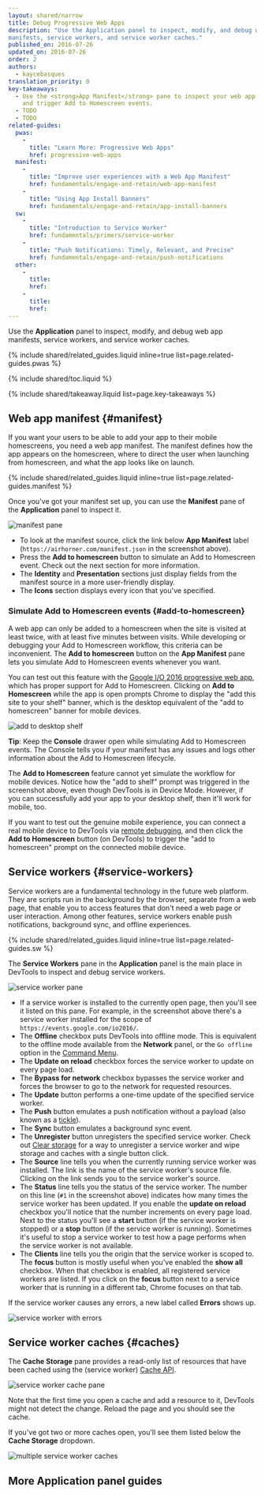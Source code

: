 ```yaml
---
layout: shared/narrow
title: Debug Progressive Web Apps
description: "Use the Application panel to inspect, modify, and debug web app
manifests, service workers, and service worker caches."
published_on: 2016-07-26
updated_on: 2016-07-26
order: 2
authors:
  - kaycebasques
translation_priority: 0
key-takeaways:
  - Use the <strong>App Manifest</strong> pane to inspect your web app manifest
    and trigger Add to Homescreen events.
  - TODO
  - TODO
related-guides:
  pwas:
    -
      title: "Learn More: Progressive Web Apps"
      href: progressive-web-apps
  manifest:
    -
      title: "Improve user experiences with a Web App Manifest"
      href: fundamentals/engage-and-retain/web-app-manifest
    -
      title: "Using App Install Banners"
      href: fundamentals/engage-and-retain/app-install-banners
  sw:
    -
      title: "Introduction to Service Worker"
      href: fundamentals/primers/service-worker
    -
      title: "Push Notifications: Timely, Relevant, and Precise"
      href: fundamentals/engage-and-retain/push-notifications
  other:
    -
      title:
      href:
    -
      title:
      href:      
---
```


<p class="intro">Use the <strong>Application</strong> panel to inspect, modify,
and debug web app manifests, service workers, and service worker caches.</p>

{% include shared/related_guides.liquid inline=true list=page.related-guides.pwas %}

{% include shared/toc.liquid %}

{% include shared/takeaway.liquid list=page.key-takeaways %}

## Web app manifest {#manifest}

If you want your users to be able to add your app to their mobile homescreens,
you need a web app manifest. The manifest defines how the app appears on the
homescreen, where to direct the user when launching from homescreen, and what
the app looks like on launch.

{% include shared/related_guides.liquid inline=true list=page.related-guides.manifest %}

Once you've got your manifest set up, you can use the **Manifest** pane of the
**Application** panel to inspect it.

![manifest pane][manifest]

* To look at the manifest source, click the link below **App Manifest** label
  (`https://airhorner.com/manifest.json` in the screenshot above).
* Press the **Add to homescreen** button to simulate an Add to Homescreen
  event. Check out the next section for more information.
* The **Identity** and **Presentation** sections just display fields from the
  manifest source in a more user-friendly display.
* The **Icons** section displays every icon that you've specified.

[manifest]: /web/tools/chrome-devtools/debug/progressive-web-apps/images/manifest.png

### Simulate Add to Homescreen events {#add-to-homescreen}

A web app can only be added to a homescreen when the site is visited at
least twice, with at least five minutes between visits. While developing or
debugging your Add to Homescreen workflow, this criteria can be inconvenient.
The **Add to homescreen** button on the **App Manifest** pane lets you
simulate Add to Homescreen events whenever you want.

You can test out this feature with the [Google I/O 2016 progressive web
app](https://events.google.com/io2016/), which has proper support for Add to
Homescreen. Clicking on **Add to Homescreen** while the app is open prompts
Chrome to display the "add this site to your shelf" banner, which is the
desktop equivalent of the "add to homescreen" banner for mobile devices.

![add to desktop shelf][shelf]

**Tip**: Keep the **Console** drawer open while simulating Add to Homescreen
events. The Console tells you if your manifest has any issues and logs other
information about the Add to Homescreen lifecycle.

The **Add to Homescreen** feature cannot yet simulate the workflow for mobile
devices. Notice how the "add to shelf" prompt was triggered in the
screenshot above, even though DevTools is in Device Mode. However, if you can
successfully add your app to your desktop shelf, then it'll work for mobile,
too.

If you want to test out the genuine mobile experience, you can
connect a real mobile device to DevTools via [remote debugging][remote
debugging], and then click the **Add to Homescreen** button (on DevTools)
to trigger the "add to homescreen" prompt on the connected mobile device.

[shelf]: /web/tools/chrome-devtools/debug/progressive-web-apps/images/io.png
[remote debugging]: /web/tools/chrome-devtools/debug/remote-debugging/remote-debugging

## Service workers {#service-workers}

Service workers are a fundamental technology in the future web platform. They
are scripts run in the background by the browser, separate from a web page, that
enable you to access features that don't need a web page or user interaction.
Among other features, service workers enable push notifications, background
sync, and offline experiences.

{% include shared/related_guides.liquid inline=true list=page.related-guides.sw %}

The **Service Workers** pane in the **Application** panel is the main place in
DevTools to inspect and debug service workers.

![service worker pane][sw]

* If a service worker is installed to the currently open page, then you'll see
  it listed on this pane. For example, in the screenshot above there's a service
  worker installed for the scope of `https://events.google.com/io2016/`.
* The **Offline** checkbox puts DevTools into offline mode. This is
  equivalent to the offline mode available from the **Network** panel, or
  the `Go offline` option in the [Command Menu][cm].
* The **Update on reload** checkbox forces the service worker to
  update on every page load.
* The **Bypass for network** checkbox bypasses the service worker and forces the
  browser to go to the network for requested resources.
* The **Update** button performs a one-time update of the specified service
  worker.
* The **Push** button emulates a push notification without a payload (also known
  as a [tickle][tickle]).
* The **Sync** button emulates a background sync event.
* The **Unregister** button unregisters the specified service worker. Check out
  [Clear storage](#clear-storage) for a way to unregister a service worker and
  wipe storage and caches with a single button click.
* The **Source** line tells you when the currently running service worker was
  installed. The link is the name of the service worker's source file. Clicking
  on the link sends you to the service worker's source.
* The **Status** line tells you the status of the service worker. The number on
  this line (`#1` in the screenshot above) indicates how many times the service
  worker has been updated. If you enable the **update on reload** checkbox
  you'll notice that the number increments on every page load. Next to the
  status you'll see a **start** button (if the service worker is stopped) or a
  **stop** button (if the service worker is running). Sometimes it's useful to
  stop a service worker to test how a page performs when the service
  worker is not available.
* The **Clients** line tells you the origin that the service worker is scoped
  to. The **focus** button is mostly useful when you've enabled the
  **show all** checkbox. When that checkbox is enabled, all registered service
  workers are listed. If you click on the **focus** button next to a service
  worker that is running in a different tab, Chrome focuses on that tab.

If the service worker causes any errors, a new label called **Errors** shows
up.

![service worker with errors][errors]

[sw]: /web/tools/chrome-devtools/debug/progressive-web-apps/images/sw.png
[cm]: /web/tools/chrome-devtools/settings#command-menu
[tickle]: /web/fundamentals/engage-and-retain/push-notifications/sending-messages?hl=en#ways-to-send
[errors]: /web/tools/chrome-devtools/debug/progressive-web-apps/images/sw-error.png

## Service worker caches {#caches}

The **Cache Storage** pane provides a read-only list of resources that have
been cached using the (service worker) [Cache API][sw-cache].

![service worker cache pane][sw-cache-pane]

Note that the first time you open a cache and add a resource to it, DevTools
might not detect the change. Reload the page and you should see the cache.

If you've got two or more caches open, you'll see them listed below the
**Cache Storage** dropdown.

![multiple service worker caches][multiple-caches]

[sw-cache]: https://developer.mozilla.org/en-US/docs/Web/API/Cache
[sw-cache-pane]: /web/tools/chrome-devtools/debug/progressive-web-apps/images/sw-cache.png
[multiple-caches]: /web/tools/chrome-devtools/debug/progressive-web-apps/images/multiple-caches.png

## More Application panel guides
